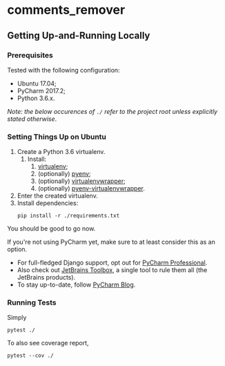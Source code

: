 # comments_remover



## Getting Up-and-Running Locally


### Prerequisites

Tested with the following configuration:

* Ubuntu 17.04;
* PyCharm 2017.2;
* Python 3.6.x.

*Note: the below occurences of *`./`* refer to the project root unless explicitly stated otherwise*. 


### Setting Things Up on Ubuntu

1. Create a Python 3.6 virtualenv.
    1. Install:
        1. [virtualenv](https://virtualenv.pypa.io/en/stable/);
        1. (optionally) [pyenv](https://github.com/pyenv/pyenv);
        1. (optionally) [virtualenvwrapper](https://virtualenvwrapper.readthedocs.io/en/stable/);
        1. (optionally) [pyenv-virtualenvwrapper](https://github.com/pyenv/pyenv-virtualenvwrapper).
1. Enter the created virtualenv.
1. Install dependencies:
    ```shell
    pip install -r ./requirements.txt
    ```
    
You should be good to go now.

If you're not using PyCharm yet, make sure to at least consider this as an option.

* For full-fledged Django support, opt out for [PyCharm Professional](https://www.jetbrains.com/pycharm/).
* Also check out [JetBrains Toolbox](https://www.jetbrains.com/toolbox/), a single tool to rule them all (the JetBrains products).
* To stay up-to-date, follow [PyCharm Blog](https://blog.jetbrains.com/pycharm/). 


### Running Tests

Simply
```shell
pytest ./
```

To also see coverage report,
```shell
pytest --cov ./
```
